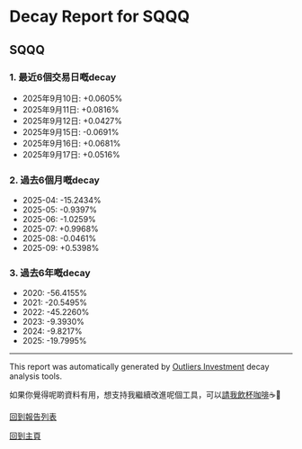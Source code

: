 # Decay Report for SQQQ

## SQQQ

### 1. 最近6個交易日嘅decay

- 2025年9月10日: +0.0605%
- 2025年9月11日: +0.0816%
- 2025年9月12日: +0.0427%
- 2025年9月15日: -0.0691%
- 2025年9月16日: +0.0681%
- 2025年9月17日: +0.0516%

### 2. 過去6個月嘅decay

- 2025-04: -15.2434%
- 2025-05: -0.9397%
- 2025-06: -1.0259%
- 2025-07: +0.9968%
- 2025-08: -0.0461%
- 2025-09: +0.5398%

### 3. 過去6年嘅decay

- 2020: -56.4155%
- 2021: -20.5495%
- 2022: -45.2260%
- 2023: -9.3930%
- 2024: -9.8217%
- 2025: -19.7995%

------------------------------
This report was automatically generated by [Outliers Investment](https://outliersecon.github.io/Outliers-Investment/) decay analysis tools.

如果你覺得呢啲資料有用，想支持我繼續改進呢個工具，可以[請我飲杯咖啡](https://buymeacoffee.com/outliersecon)☕🙏

[回到報告列表](https://outliersecon.github.io/Outliers-Investment/reports/reports_public)

[回到主頁](https://outliersecon.github.io/Outliers-Investment/)